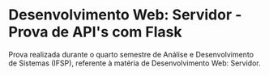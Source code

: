 # Desenvolvimento Web: Servidor - Prova de API's com Flask
Prova realizada durante o quarto semestre de Análise e Desenvolvimento de Sistemas (IFSP), referente à matéria de Desenvolvimento Web: Servidor.